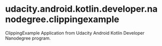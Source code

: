 # udacity.android.kotlin.developer.nanodegree.clippingexample
ClippingExample Application from Udacity Android Kotlin Developer Nanodegree program.
